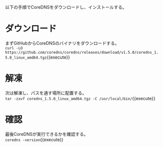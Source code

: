 以下の手順でCoreDNSをダウンロードし、インストールする。

# ダウンロード
まずGitHubからCoreDNSのバイナリをダウンロードする。<br/>
`curl -LO https://github.com/coredns/coredns/releases/download/v1.5.0/coredns_1.5.0_linux_amd64.tgz`{{execute}}

# 解凍
次は解凍し、パスを通す場所に配置する。<br/>
`tar -zxvf coredns_1.5.0_linux_amd64.tgz -C /usr/local/bin/`{{execute}}

# 確認
最後CoreDNSが実行できるかを確認する。<br/>
`coredns -version`{{execute}}